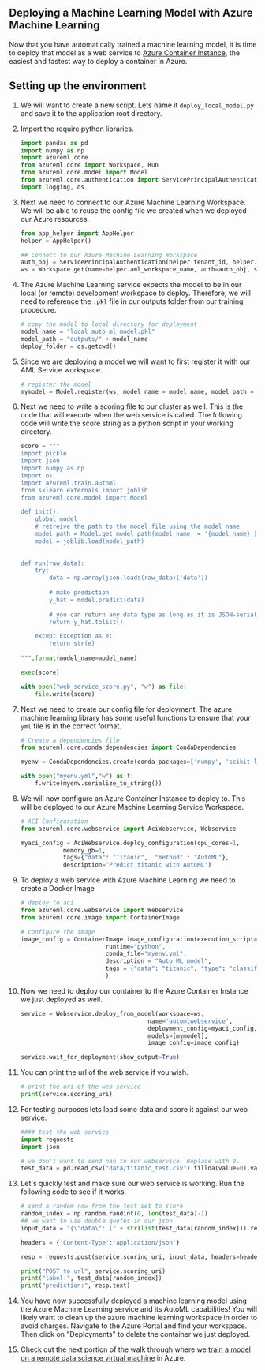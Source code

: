 ## Deploying a Machine Learning Model with Azure Machine Learning

Now that you have automatically trained a machine learning model, it is time to deploy that model as a web service to [Azure Container Instance](https://azure.microsoft.com/en-us/services/container-instances/), the easiest and fastest way to deploy a container in Azure. 



## Setting up the environment
1. We will want to create a new script. Lets name it `deploy_local_model.py` and save it to the application root directory.  

1. Import the require python libraries.  
    ```python
    import pandas as pd
    import numpy as np
    import azureml.core
    from azureml.core import Workspace, Run
    from azureml.core.model import Model
    from azureml.core.authentication import ServicePrincipalAuthentication
    import logging, os
    ```

1. Next we need to connect to our Azure Machine Learning Workspace. We will be able to reuse the config file we created when we deployed our Azure resources.  

    ```python 
    from app_helper import AppHelper
    helper = AppHelper()

    ## Connect to our Azure Machine Learning Workspace
    auth_obj = ServicePrincipalAuthentication(helper.tenant_id, helper.username, helper.password)
    ws = Workspace.get(name=helper.aml_workspace_name, auth=auth_obj, subscription_id=helper.subscription_id, resource_group=helper.aml_resource_group )
    ```

1. The Azure Machine Learning service expects the model to be in our local (or remote) development workspace to deploy. Therefore, we will need to reference the `.pkl` file in our outputs folder from our training procedure.  
    ```python
    # copy the model to local directory for deployment
    model_name = "local_auto_ml_model.pkl"
    model_path = "outputs/" + model_name
    deploy_folder = os.getcwd()
    ```

1. Since we are deploying a model we will want to first register it with our AML Service workspace.  
    ```python
    # register the model 
    mymodel = Model.register(ws, model_name = model_name, model_path = model_path )
    ```

1. Next we need to write a scoring file to our cluster as well. This is the code that will execute when the web service is called. The following code will write the score string as a python script in your working directory.    
    ```python
    score = """
    import pickle
    import json
    import numpy as np
    import os
    import azureml.train.automl
    from sklearn.externals import joblib
    from azureml.core.model import Model

    def init():    
        global model
        # retreive the path to the model file using the model name
        model_path = Model.get_model_path(model_name  = '{model_name}')
        model = joblib.load(model_path)
        
        
    def run(raw_data):
        try: 
            data = np.array(json.loads(raw_data)['data'])
            
            # make prediction
            y_hat = model.predict(data)
            
            # you can return any data type as long as it is JSON-serializable
            return y_hat.tolist()

        except Exception as e: 
            return str(e)
        
    """.format(model_name=model_name)
    
    exec(score)
    
    with open("web_service_score.py", "w") as file:
        file.write(score)
    ```

1. Next we need to create our config file for deployment. The azure machine learning library has some useful functions to ensure that your `yml` file is in the correct format.   
    ```python
    # Create a dependencies file
    from azureml.core.conda_dependencies import CondaDependencies 

    myenv = CondaDependencies.create(conda_packages=['numpy', 'scikit-learn'], pip_packages=['azureml-sdk[automl]']) #showing how to add libs as an eg. - not needed for this model.

    with open("myenv.yml","w") as f:
        f.write(myenv.serialize_to_string())
    ```

1. We will now configure an Azure Container Instance to deploy to. This will be deployed to our Azure Machine Learning Service Workspace.  
    ```python
    # ACI Configuration
    from azureml.core.webservice import AciWebservice, Webservice

    myaci_config = AciWebservice.deploy_configuration(cpu_cores=1, 
                memory_gb=1, 
                tags={"data": "Titanic",  "method" : "AutoML"}, 
                description='Predict titanic with AutoML')
    ```

1. To deploy a web service with Azure Machine Learning we need to create a Docker Image 
    ```python
    # deploy to aci
    from azureml.core.webservice import Webservice
    from azureml.core.image import ContainerImage

    # configure the image
    image_config = ContainerImage.image_configuration(execution_script="web_service_score.py", 
                            runtime="python", 
                            conda_file="myenv.yml", 
                            description = "Auto ML model",
                            tags = {"data": "titanic", "type": "classification"}
                            )
    ```

1. Now we need to deploy our container to the Azure Container Instance we just deployed as well. 
    ```python
    service = Webservice.deploy_from_model(workspace=ws,
                                        name='automlwebservice',
                                        deployment_config=myaci_config,
                                        models=[mymodel],
                                        image_config=image_config)

    service.wait_for_deployment(show_output=True)
    ```


1. You can print the url of the web service if you wish.  
    ```python
    # print the uri of the web service
    print(service.scoring_uri)
    ```

1. For testing purposes lets load some data and score it against our web service. 
    ```python
    #### test the web service
    import requests
    import json

    # we don't want to send nan to our webservice. Replace with 0. 
    test_data = pd.read_csv("data/titanic_test.csv").fillna(value=0).values
    ```

1. Let's quickly test and make sure our web service is working. Run the following code to see if it works. 
    ```python
   # send a random row from the test set to score
    random_index = np.random.randint(0, len(test_data)-1)
    ## we want to use double quotes in our json
    input_data = "{\"data\": [" + str(list(test_data[random_index])).replace("\'", "\"") + "]}"

    headers = {'Content-Type':'application/json'}

    resp = requests.post(service.scoring_uri, input_data, headers=headers)

    print("POST to url", service.scoring_uri)
    print("label:", test_data[random_index])
    print("prediction:", resp.text)
    ```

1. You have now successfully deployed a machine learning model using the Azure Machine Learning service and its AutoML capabilities! You will likely want to clean up the azure machine learning workspace in order to avoid charges. Navigate to the Azure Portal and find your workspace. Then click on "Deployments" to delete the container we just deployed.  


1. Check out the next portion of the walk through where we [train a model on a remote data science virtual machine](./04_TrainRemotely.md) in Azure. 